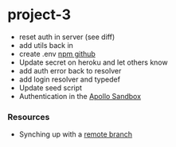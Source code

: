 # project-3
- reset auth in server (see diff)
- add utils back in
- create .env [npm github](https://github.com/motdotla/dotenv#readme)
- Update secret on heroku and let others know
- add auth error back to resolver
- add login resolver and typedef
- Update seed script
- Authentication in the [Apollo Sandbox](https://www.apollographql.com/docs/graphos/explorer/connecting-authenticating/)

### Resources
- Synching up with a [remote branch](https://www.ocpsoft.org/tutorials/git/reset-and-sync-local-respository-with-remote-branch/)